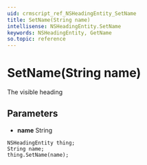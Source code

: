 ```yaml
---
uid: crmscript_ref_NSHeadingEntity_SetName
title: SetName(String name)
intellisense: NSHeadingEntity.SetName
keywords: NSHeadingEntity, GetName
so.topic: reference
---
```


# SetName(String name)

The visible heading

## Parameters

* **name** String

```crmscript
NSHeadingEntity thing;
String name;
thing.SetName(name);
```

